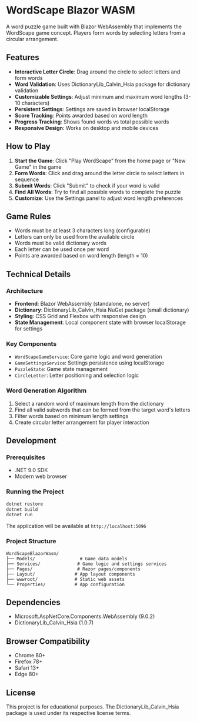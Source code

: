 # WordScape Blazor WASM

A word puzzle game built with Blazor WebAssembly that implements the WordScape game concept. Players form words by selecting letters from a circular arrangement.

## Features

- **Interactive Letter Circle**: Drag around the circle to select letters and form words
- **Word Validation**: Uses DictionaryLib_Calvin_Hsia package for dictionary validation
- **Customizable Settings**: Adjust minimum and maximum word lengths (3-10 characters)
- **Persistent Settings**: Settings are saved in browser localStorage
- **Score Tracking**: Points awarded based on word length
- **Progress Tracking**: Shows found words vs total possible words
- **Responsive Design**: Works on desktop and mobile devices

## How to Play

1. **Start the Game**: Click "Play WordScape" from the home page or "New Game" in the game
2. **Form Words**: Click and drag around the letter circle to select letters in sequence
3. **Submit Words**: Click "Submit" to check if your word is valid
4. **Find All Words**: Try to find all possible words to complete the puzzle
5. **Customize**: Use the Settings panel to adjust word length preferences

## Game Rules

- Words must be at least 3 characters long (configurable)
- Letters can only be used from the available circle
- Words must be valid dictionary words
- Each letter can be used once per word
- Points are awarded based on word length (length × 10)

## Technical Details

### Architecture
- **Frontend**: Blazor WebAssembly (standalone, no server)
- **Dictionary**: DictionaryLib_Calvin_Hsia NuGet package (small dictionary)
- **Styling**: CSS Grid and Flexbox with responsive design
- **State Management**: Local component state with browser localStorage for settings

### Key Components
- `WordScapeGameService`: Core game logic and word generation
- `GameSettingsService`: Settings persistence using localStorage
- `PuzzleState`: Game state management
- `CircleLetter`: Letter positioning and selection logic

### Word Generation Algorithm
1. Select a random word of maximum length from the dictionary
2. Find all valid subwords that can be formed from the target word's letters
3. Filter words based on minimum length settings
4. Create circular letter arrangement for player interaction

## Development

### Prerequisites
- .NET 9.0 SDK
- Modern web browser

### Running the Project
```bash
dotnet restore
dotnet build
dotnet run
```

The application will be available at `http://localhost:5096`

### Project Structure
```
WordScapeBlazorWasm/
├── Models/                 # Game data models
├── Services/              # Game logic and settings services
├── Pages/                 # Razor pages/components
├── Layout/               # App layout components
├── wwwroot/              # Static web assets
└── Properties/           # App configuration
```

## Dependencies

- Microsoft.AspNetCore.Components.WebAssembly (9.0.2)
- DictionaryLib_Calvin_Hsia (1.0.7)

## Browser Compatibility

- Chrome 80+
- Firefox 78+
- Safari 13+
- Edge 80+

## License

This project is for educational purposes. The DictionaryLib_Calvin_Hsia package is used under its respective license terms.

